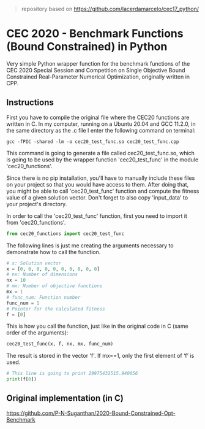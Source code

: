 > repository based on https://github.com/lacerdamarcelo/cec17_python/

# CEC 2020 - Benchmark Functions (Bound Constrained) in Python
Very simple Python wrapper function for the benchmark functions of the CEC 2020 Special Session and Competition on Single Objective Bound Constrained Real-Parameter Numerical Optimization, originally written in CPP.

## Instructions
First you have to compile the original file where the CEC20 functions are written in C. In my computer, running on a Ubuntu 20.04 and GCC 11.2.0, in the same directory as the .c file I enter the following command on terminal:
```
gcc -fPIC -shared -lm -o cec20_test_func.so cec20_test_func.cpp
```

This command is going to generate a file called cec20_test_func.so, which is going to be used by the wrapper function 'cec20_test_func' in the module 'cec20_functions'.

Since there is no pip installation, you'll have to manually include these files on your project so that you would have access to them. After doing that, you might be able to call 'cec20_test_func' function and compute the fitness value of a given solution vector. Don't forget to also copy 'input_data' to your project's directory.

In order to call the 'cec20_test_func' function, first you need to import it from 'cec20_functions'.
```python
from cec20_functions import cec20_test_func
```

The following lines is just me creating the arguments necessary to demonstrate how to call the function. 
```python
# x: Solution vector
x = [0, 0, 0, 0, 0, 0, 0, 0, 0, 0]
# nx: Number of dimensions
nx = 10
# mx: Number of objective functions
mx = 1
# func_num: Function number
func_num = 1
# Pointer for the calculated fitness
f = [0]
```

This is how you call the function, just like in the original code in C (same order of the arguments): 
```python
cec20_test_func(x, f, nx, mx, func_num)
```

The result is stored in the vector 'f'. If mx==1, only the first element of ‘f’ is used. 
```python
# This line is going to print 29975432515.940056
print(f[0])
```

## Original implementation (in C)

https://github.com/P-N-Suganthan/2020-Bound-Constrained-Opt-Benchmark
